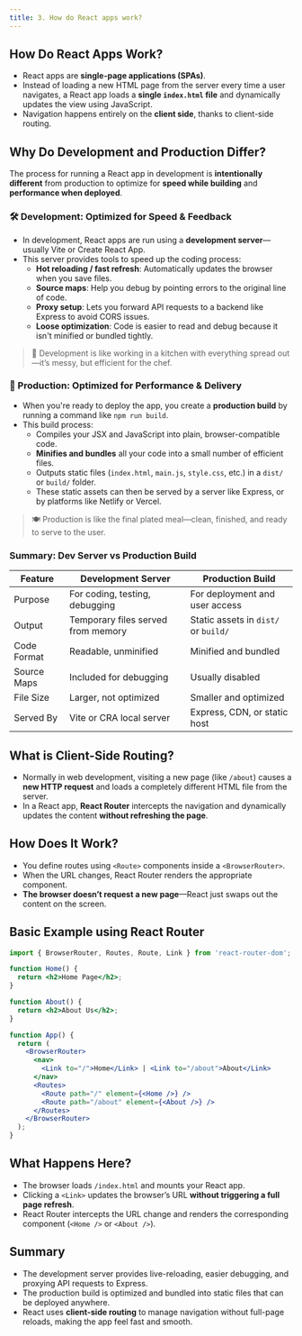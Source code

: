 ```yaml
---
title: 3. How do React apps work?
---
```


## How Do React Apps Work?

- React apps are **single-page applications (SPAs)**.
- Instead of loading a new HTML page from the server every time a user navigates, a React app loads a **single `index.html` file** and dynamically updates the view using JavaScript.
- Navigation happens entirely on the **client side**, thanks to client-side routing.

## Why Do Development and Production Differ?

The process for running a React app in development is **intentionally different** from production to optimize for **speed while building** and **performance when deployed**.

### 🛠 Development: Optimized for Speed & Feedback

- In development, React apps are run using a **development server**—usually Vite or Create React App.
- This server provides tools to speed up the coding process:
  - **Hot reloading / fast refresh**: Automatically updates the browser when you save files.
  - **Source maps**: Help you debug by pointing errors to the original line of code.
  - **Proxy setup**: Lets you forward API requests to a backend like Express to avoid CORS issues.
  - **Loose optimization**: Code is easier to read and debug because it isn't minified or bundled tightly.

> 🔧 Development is like working in a kitchen with everything spread out—it’s messy, but efficient for the chef.

### 🚀 Production: Optimized for Performance & Delivery

- When you're ready to deploy the app, you create a **production build** by running a command like `npm run build`.
- This build process:
  - Compiles your JSX and JavaScript into plain, browser-compatible code.
  - **Minifies and bundles** all your code into a small number of efficient files.
  - Outputs static files (`index.html`, `main.js`, `style.css`, etc.) in a `dist/` or `build/` folder.
  - These static assets can then be served by a server like Express, or by platforms like Netlify or Vercel.

> 🍽 Production is like the final plated meal—clean, finished, and ready to serve to the user.

### Summary: Dev Server vs Production Build

| Feature                    | Development Server                  | Production Build                   |
|----------------------------|--------------------------------------|------------------------------------|
| Purpose                    | For coding, testing, debugging       | For deployment and user access     |
| Output                     | Temporary files served from memory   | Static assets in `dist/` or `build/` |
| Code Format                | Readable, unminified                 | Minified and bundled               |
| Source Maps                | Included for debugging               | Usually disabled                   |
| File Size                  | Larger, not optimized                | Smaller and optimized              |
| Served By                  | Vite or CRA local server             | Express, CDN, or static host       |

## What is Client-Side Routing?
- Normally in web development, visiting a new page (like `/about`) causes a **new HTTP request** and loads a completely different HTML file from the server.
- In a React app, **React Router** intercepts the navigation and dynamically updates the content **without refreshing the page**.

## How Does It Work?
- You define routes using `<Route>` components inside a `<BrowserRouter>`.
- When the URL changes, React Router renders the appropriate component.
- **The browser doesn’t request a new page**—React just swaps out the content on the screen.

## Basic Example using React Router
```jsx
import { BrowserRouter, Routes, Route, Link } from 'react-router-dom';

function Home() {
  return <h2>Home Page</h2>;
}

function About() {
  return <h2>About Us</h2>;
}

function App() {
  return (
    <BrowserRouter>
      <nav>
        <Link to="/">Home</Link> | <Link to="/about">About</Link>
      </nav>
      <Routes>
        <Route path="/" element={<Home />} />
        <Route path="/about" element={<About />} />
      </Routes>
    </BrowserRouter>
  );
}
```

## What Happens Here?
- The browser loads `/index.html` and mounts your React app.
- Clicking a `<Link>` updates the browser’s URL **without triggering a full page refresh**.
- React Router intercepts the URL change and renders the corresponding component (`<Home />` or `<About />`).

## Summary

- The development server provides live-reloading, easier debugging, and proxying API requests to Express.
- The production build is optimized and bundled into static files that can be deployed anywhere.
- React uses **client-side routing** to manage navigation without full-page reloads, making the app feel fast and smooth.
